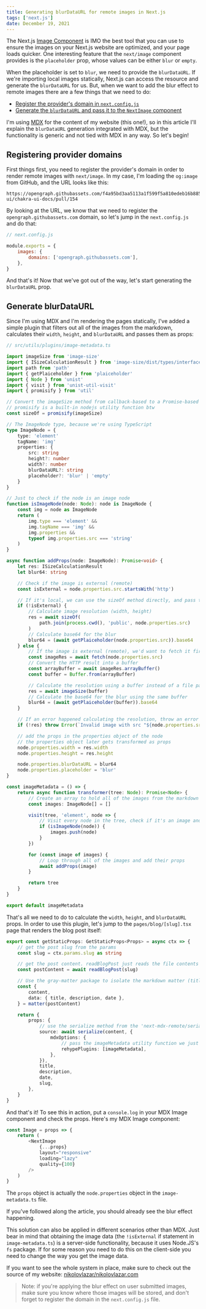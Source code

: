 ```yaml
---
title: Generating blurDataURL for remote images in Next.js
tags: ['next.js']
date: December 19, 2021
---
```


The Next.js
[Image Component](https://nextjs.org/docs/basic-features/image-optimization) is
IMO the best tool that you can use to ensure the images on your Next.js website
are optimized, and your page loads quicker. One interesting feature that the
`next/image` component provides is the `placeholder` prop, whose values can be
either `blur` or `empty`.

When the placeholder is set to `blur`, we need to provide the `blurDataURL`. If
we're importing local images statically, Next.js can access the resource and
generate the `blurDataURL` for us. But, when we want to add the blur effect to
remote images there are a few things that we need to do:

-   [Register the provider's domain in `next.config.js`](#registering-provider-domains)
-   [Generate the `blurDataURL` and pass it to the `NextImage` component](#generate-blurdataurl)

I'm using [MDX](https://mdxjs.com/) for the content of my website (this one!),
so in this article I'll explain the `blurDataURL` generation integrated with
MDX, but the functionality is generic and not tied with MDX in any way. So let's
begin!

## Registering provider domains

First things first, you need to register the provider's domain in order to
render remote images with `next/image`. In my case, I'm loading the `og:image`
from GitHub, and the URL looks like this:

```text
https://opengraph.githubassets.com/f4a95bd3aa5113a1f599f5a810edeb16b885f3364b0443dc3c34a02c3290a5d8/chakra-ui/chakra-ui-docs/pull/154
```

By looking at the URL, we know that we need to register the
`opengraph.githubassets.com` domain, so let's jump in the `next.config.js` and
do that:

```javascript
// next.config.js

module.exports = {
    images: {
        domains: ['opengraph.githubassets.com'],
    },
}
```

And that's it! Now that we've got out of the way, let's start generating the
`blurDataURL` prop.

## Generate blurDataURL

Since I'm using MDX and I'm rendering the pages statically, I've added a simple
plugin that filters out all of the images from the markdown, calculates their
`width`, `height`, and `blurDataURL` and passes them as props:

```typescript
// src/utils/plugins/image-metadata.ts

import imageSize from 'image-size'
import { ISizeCalculationResult } from 'image-size/dist/types/interface'
import path from 'path'
import { getPlaiceholder } from 'plaiceholder'
import { Node } from 'unist'
import { visit } from 'unist-util-visit'
import { promisify } from 'util'

// Convert the imageSize method from callback-based to a Promise-based
// promisify is a built-in nodejs utility function btw
const sizeOf = promisify(imageSize)

// The ImageNode type, because we're using TypeScript
type ImageNode = {
    type: 'element'
    tagName: 'img'
    properties: {
        src: string
        height?: number
        width?: number
        blurDataURL?: string
        placeholder?: 'blur' | 'empty'
    }
}

// Just to check if the node is an image node
function isImageNode(node: Node): node is ImageNode {
    const img = node as ImageNode
    return (
        img.type === 'element' &&
        img.tagName === 'img' &&
        img.properties &&
        typeof img.properties.src === 'string'
    )
}

async function addProps(node: ImageNode): Promise<void> {
    let res: ISizeCalculationResult
    let blur64: string

    // Check if the image is external (remote)
    const isExternal = node.properties.src.startsWith('http')

    // If it's local, we can use the sizeOf method directly, and pass the path of the image
    if (!isExternal) {
        // Calculate image resolution (width, height)
        res = await sizeOf(
            path.join(process.cwd(), 'public', node.properties.src)
        )
        // Calculate base64 for the blur
        blur64 = (await getPlaiceholder(node.properties.src)).base64
    } else {
        // If the image is external (remote), we'd want to fetch it first
        const imageRes = await fetch(node.properties.src)
        // Convert the HTTP result into a buffer
        const arrayBuffer = await imageRes.arrayBuffer()
        const buffer = Buffer.from(arrayBuffer)

        // Calculate the resolution using a buffer instead of a file path
        res = await imageSize(buffer)
        // Calculate the base64 for the blur using the same buffer
        blur64 = (await getPlaiceholder(buffer)).base64
    }

    // If an error happened calculating the resolution, throw an error
    if (!res) throw Error(`Invalid image with src "${node.properties.src}"`)

    // add the props in the properties object of the node
    // the properties object later gets transformed as props
    node.properties.width = res.width
    node.properties.height = res.height

    node.properties.blurDataURL = blur64
    node.properties.placeholder = 'blur'
}

const imageMetadata = () => {
    return async function transformer(tree: Node): Promise<Node> {
        // Create an array to hold all of the images from the markdown file
        const images: ImageNode[] = []

        visit(tree, 'element', node => {
            // Visit every node in the tree, check if it's an image and push it in the images array
            if (isImageNode(node)) {
                images.push(node)
            }
        })

        for (const image of images) {
            // Loop through all of the images and add their props
            await addProps(image)
        }

        return tree
    }
}

export default imageMetadata
```

That's all we need to do to calculate the `width`, `height`, and `blurDataURL`
props. In order to use this plugin, let's jump to the `pages/blog/[slug].tsx`
page that renders the blog post itself:

```typescript
export const getStaticProps: GetStaticProps<Props> = async ctx => {
    // get the post slug from the params
    const slug = ctx.params.slug as string

    // get the post content. readBlogPost just reads the file contents using fs.readFile(postPath, 'utf8')
    const postContent = await readBlogPost(slug)

    // Use the gray-matter package to isolate the markdown matter (title, description, date) from the content
    const {
        content,
        data: { title, description, date },
    } = matter(postContent)

    return {
        props: {
            // use the serialize method from the 'next-mdx-remote/serialize' package to compile the MDX
            source: await serialize(content, {
                mdxOptions: {
                    // pass the imageMetadata utility function we just created
                    rehypePlugins: [imageMetadata],
                },
            }),
            title,
            description,
            date,
            slug,
        },
    }
}
```

And that's it! To see this in action, put a `console.log` in your MDX Image
component and check the props. Here's my MDX Image component:

```typescript
const Image = props => {
    return (
        <NextImage
            {...props}
            layout="responsive"
            loading="lazy"
            quality={100}
        />
    )
}
```

The `props` object is actually the `node.properties` object in the
`image-metadata.ts` file.

If you've followed along the article, you should already see the blur effect
happening.

This solution can also be applied in different scenarios other than MDX. Just
bear in mind that obtaining the image data (the `!isExternal` if statement in
`image-metadata.ts`) is a server-side functionality, because it uses Node.JS's
`fs` package. If for some reason you need to do this on the client-side you need
to change the way you get the image data.

If you want to see the whole system in place, make sure to check out the source
of my website:
[nikolovlazar/nikolovlazar.com](https://github.com/nikolovlazar/nikolovlazar.com)

> Note: if you're applying the blur effect on user submitted images, make sure
> you know where those images will be stored, and don't forget to register the
> domain in the `next.config.js` file.
